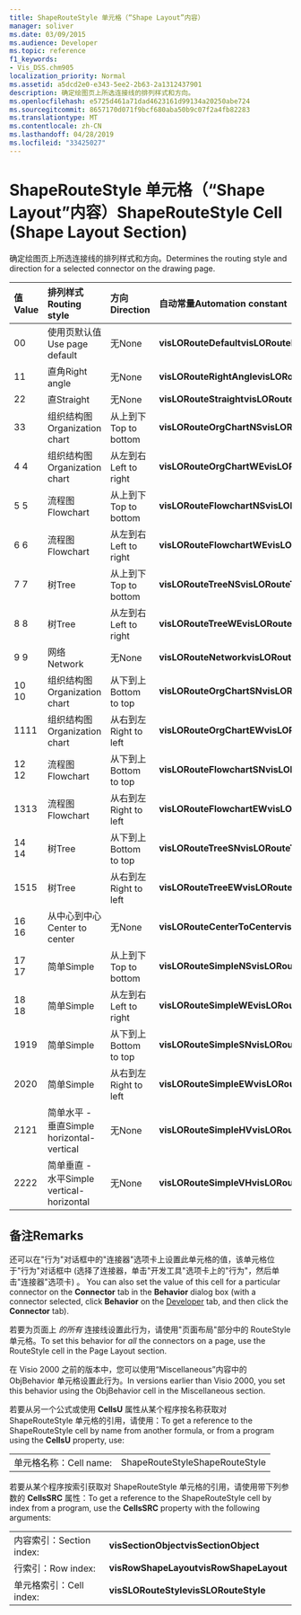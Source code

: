 ```yaml
---
title: ShapeRouteStyle 单元格（“Shape Layout”内容）
manager: soliver
ms.date: 03/09/2015
ms.audience: Developer
ms.topic: reference
f1_keywords:
- Vis_DSS.chm905
localization_priority: Normal
ms.assetid: a5dcd2e0-e343-5ee2-2b63-2a1312437901
description: 确定绘图页上所选连接线的排列样式和方向。
ms.openlocfilehash: e5725d461a71dad4623161d99134a20250abe724
ms.sourcegitcommit: 8657170d071f9bcf680aba50b9c07f2a4fb82283
ms.translationtype: MT
ms.contentlocale: zh-CN
ms.lasthandoff: 04/28/2019
ms.locfileid: "33425027"
---
```

# <a name="shaperoutestyle-cell-shape-layout-section"></a><span data-ttu-id="3fb00-103">ShapeRouteStyle 单元格（“Shape Layout”内容）</span><span class="sxs-lookup"><span data-stu-id="3fb00-103">ShapeRouteStyle Cell (Shape Layout Section)</span></span>

<span data-ttu-id="3fb00-104">确定绘图页上所选连接线的排列样式和方向。</span><span class="sxs-lookup"><span data-stu-id="3fb00-104">Determines the routing style and direction for a selected connector on the drawing page.</span></span>
  
|<span data-ttu-id="3fb00-105">**值**</span><span class="sxs-lookup"><span data-stu-id="3fb00-105">**Value**</span></span>|<span data-ttu-id="3fb00-106">**排列样式**</span><span class="sxs-lookup"><span data-stu-id="3fb00-106">**Routing style**</span></span>|<span data-ttu-id="3fb00-107">**方向**</span><span class="sxs-lookup"><span data-stu-id="3fb00-107">**Direction**</span></span>|<span data-ttu-id="3fb00-108">**自动常量**</span><span class="sxs-lookup"><span data-stu-id="3fb00-108">**Automation constant**</span></span>|
|:-----|:-----|:-----|:-----|
|<span data-ttu-id="3fb00-109">0</span><span class="sxs-lookup"><span data-stu-id="3fb00-109">0</span></span>  <br/> |<span data-ttu-id="3fb00-110">使用页默认值</span><span class="sxs-lookup"><span data-stu-id="3fb00-110">Use page default</span></span>  <br/> |<span data-ttu-id="3fb00-111">无</span><span class="sxs-lookup"><span data-stu-id="3fb00-111">None</span></span>  <br/> |<span data-ttu-id="3fb00-112">**visLORouteDefault**</span><span class="sxs-lookup"><span data-stu-id="3fb00-112">**visLORouteDefault**</span></span> <br/> |
|<span data-ttu-id="3fb00-113">1</span><span class="sxs-lookup"><span data-stu-id="3fb00-113">1</span></span>  <br/> |<span data-ttu-id="3fb00-114">直角</span><span class="sxs-lookup"><span data-stu-id="3fb00-114">Right angle</span></span>  <br/> |<span data-ttu-id="3fb00-115">无</span><span class="sxs-lookup"><span data-stu-id="3fb00-115">None</span></span>  <br/> |<span data-ttu-id="3fb00-116">**visLORouteRightAngle**</span><span class="sxs-lookup"><span data-stu-id="3fb00-116">**visLORouteRightAngle**</span></span> <br/> |
|<span data-ttu-id="3fb00-117">2</span><span class="sxs-lookup"><span data-stu-id="3fb00-117">2</span></span>  <br/> |<span data-ttu-id="3fb00-118">直</span><span class="sxs-lookup"><span data-stu-id="3fb00-118">Straight</span></span>  <br/> |<span data-ttu-id="3fb00-119">无</span><span class="sxs-lookup"><span data-stu-id="3fb00-119">None</span></span>  <br/> |<span data-ttu-id="3fb00-120">**visLORouteStraight**</span><span class="sxs-lookup"><span data-stu-id="3fb00-120">**visLORouteStraight**</span></span> <br/> |
|<span data-ttu-id="3fb00-121">3</span><span class="sxs-lookup"><span data-stu-id="3fb00-121">3</span></span>  <br/> |<span data-ttu-id="3fb00-122">组织结构图</span><span class="sxs-lookup"><span data-stu-id="3fb00-122">Organization chart</span></span>  <br/> |<span data-ttu-id="3fb00-123">从上到下</span><span class="sxs-lookup"><span data-stu-id="3fb00-123">Top to bottom</span></span>  <br/> |<span data-ttu-id="3fb00-124">**visLORouteOrgChartNS**</span><span class="sxs-lookup"><span data-stu-id="3fb00-124">**visLORouteOrgChartNS**</span></span> <br/> |
|<span data-ttu-id="3fb00-125">4 </span><span class="sxs-lookup"><span data-stu-id="3fb00-125">4</span></span>  <br/> |<span data-ttu-id="3fb00-126">组织结构图</span><span class="sxs-lookup"><span data-stu-id="3fb00-126">Organization chart</span></span>  <br/> |<span data-ttu-id="3fb00-127">从左到右</span><span class="sxs-lookup"><span data-stu-id="3fb00-127">Left to right</span></span>  <br/> |<span data-ttu-id="3fb00-128">**visLORouteOrgChartWE**</span><span class="sxs-lookup"><span data-stu-id="3fb00-128">**visLORouteOrgChartWE**</span></span> <br/> |
|<span data-ttu-id="3fb00-129">5 </span><span class="sxs-lookup"><span data-stu-id="3fb00-129">5</span></span>  <br/> |<span data-ttu-id="3fb00-130">流程图</span><span class="sxs-lookup"><span data-stu-id="3fb00-130">Flowchart</span></span>  <br/> |<span data-ttu-id="3fb00-131">从上到下</span><span class="sxs-lookup"><span data-stu-id="3fb00-131">Top to bottom</span></span>  <br/> |<span data-ttu-id="3fb00-132">**visLORouteFlowchartNS**</span><span class="sxs-lookup"><span data-stu-id="3fb00-132">**visLORouteFlowchartNS**</span></span> <br/> |
|<span data-ttu-id="3fb00-133">6 </span><span class="sxs-lookup"><span data-stu-id="3fb00-133">6</span></span>  <br/> |<span data-ttu-id="3fb00-134">流程图</span><span class="sxs-lookup"><span data-stu-id="3fb00-134">Flowchart</span></span>  <br/> |<span data-ttu-id="3fb00-135">从左到右</span><span class="sxs-lookup"><span data-stu-id="3fb00-135">Left to right</span></span>  <br/> |<span data-ttu-id="3fb00-136">**visLORouteFlowchartWE**</span><span class="sxs-lookup"><span data-stu-id="3fb00-136">**visLORouteFlowchartWE**</span></span> <br/> |
|<span data-ttu-id="3fb00-137">7 </span><span class="sxs-lookup"><span data-stu-id="3fb00-137">7</span></span>  <br/> |<span data-ttu-id="3fb00-138">树</span><span class="sxs-lookup"><span data-stu-id="3fb00-138">Tree</span></span>  <br/> |<span data-ttu-id="3fb00-139">从上到下</span><span class="sxs-lookup"><span data-stu-id="3fb00-139">Top to bottom</span></span>  <br/> |<span data-ttu-id="3fb00-140">**visLORouteTreeNS**</span><span class="sxs-lookup"><span data-stu-id="3fb00-140">**visLORouteTreeNS**</span></span> <br/> |
|<span data-ttu-id="3fb00-141">8 </span><span class="sxs-lookup"><span data-stu-id="3fb00-141">8</span></span>  <br/> |<span data-ttu-id="3fb00-142">树</span><span class="sxs-lookup"><span data-stu-id="3fb00-142">Tree</span></span>  <br/> |<span data-ttu-id="3fb00-143">从左到右</span><span class="sxs-lookup"><span data-stu-id="3fb00-143">Left to right</span></span>  <br/> |<span data-ttu-id="3fb00-144">**visLORouteTreeWE**</span><span class="sxs-lookup"><span data-stu-id="3fb00-144">**visLORouteTreeWE**</span></span> <br/> |
|<span data-ttu-id="3fb00-145">9 </span><span class="sxs-lookup"><span data-stu-id="3fb00-145">9</span></span>  <br/> |<span data-ttu-id="3fb00-146">网络</span><span class="sxs-lookup"><span data-stu-id="3fb00-146">Network</span></span>  <br/> |<span data-ttu-id="3fb00-147">无</span><span class="sxs-lookup"><span data-stu-id="3fb00-147">None</span></span>  <br/> |<span data-ttu-id="3fb00-148">**visLORouteNetwork**</span><span class="sxs-lookup"><span data-stu-id="3fb00-148">**visLORouteNetwork**</span></span> <br/> |
|<span data-ttu-id="3fb00-149">10  </span><span class="sxs-lookup"><span data-stu-id="3fb00-149">10</span></span>  <br/> |<span data-ttu-id="3fb00-150">组织结构图</span><span class="sxs-lookup"><span data-stu-id="3fb00-150">Organization chart</span></span>  <br/> |<span data-ttu-id="3fb00-151">从下到上</span><span class="sxs-lookup"><span data-stu-id="3fb00-151">Bottom to top</span></span>  <br/> |<span data-ttu-id="3fb00-152">**visLORouteOrgChartSN**</span><span class="sxs-lookup"><span data-stu-id="3fb00-152">**visLORouteOrgChartSN**</span></span> <br/> |
|<span data-ttu-id="3fb00-153">11</span><span class="sxs-lookup"><span data-stu-id="3fb00-153">11</span></span>  <br/> |<span data-ttu-id="3fb00-154">组织结构图</span><span class="sxs-lookup"><span data-stu-id="3fb00-154">Organization chart</span></span>  <br/> |<span data-ttu-id="3fb00-155">从右到左</span><span class="sxs-lookup"><span data-stu-id="3fb00-155">Right to left</span></span>  <br/> |<span data-ttu-id="3fb00-156">**visLORouteOrgChartEW**</span><span class="sxs-lookup"><span data-stu-id="3fb00-156">**visLORouteOrgChartEW**</span></span> <br/> |
|<span data-ttu-id="3fb00-157">12 </span><span class="sxs-lookup"><span data-stu-id="3fb00-157">12</span></span>  <br/> |<span data-ttu-id="3fb00-158">流程图</span><span class="sxs-lookup"><span data-stu-id="3fb00-158">Flowchart</span></span>  <br/> |<span data-ttu-id="3fb00-159">从下到上</span><span class="sxs-lookup"><span data-stu-id="3fb00-159">Bottom to top</span></span>  <br/> |<span data-ttu-id="3fb00-160">**visLORouteFlowchartSN**</span><span class="sxs-lookup"><span data-stu-id="3fb00-160">**visLORouteFlowchartSN**</span></span> <br/> |
|<span data-ttu-id="3fb00-161">13</span><span class="sxs-lookup"><span data-stu-id="3fb00-161">13</span></span>  <br/> |<span data-ttu-id="3fb00-162">流程图</span><span class="sxs-lookup"><span data-stu-id="3fb00-162">Flowchart</span></span>  <br/> |<span data-ttu-id="3fb00-163">从右到左</span><span class="sxs-lookup"><span data-stu-id="3fb00-163">Right to left</span></span>  <br/> |<span data-ttu-id="3fb00-164">**visLORouteFlowchartEW**</span><span class="sxs-lookup"><span data-stu-id="3fb00-164">**visLORouteFlowchartEW**</span></span> <br/> |
|<span data-ttu-id="3fb00-165">14 </span><span class="sxs-lookup"><span data-stu-id="3fb00-165">14</span></span>  <br/> |<span data-ttu-id="3fb00-166">树</span><span class="sxs-lookup"><span data-stu-id="3fb00-166">Tree</span></span>  <br/> |<span data-ttu-id="3fb00-167">从下到上</span><span class="sxs-lookup"><span data-stu-id="3fb00-167">Bottom to top</span></span>  <br/> |<span data-ttu-id="3fb00-168">**visLORouteTreeSN**</span><span class="sxs-lookup"><span data-stu-id="3fb00-168">**visLORouteTreeSN**</span></span> <br/> |
|<span data-ttu-id="3fb00-169">15</span><span class="sxs-lookup"><span data-stu-id="3fb00-169">15</span></span>  <br/> |<span data-ttu-id="3fb00-170">树</span><span class="sxs-lookup"><span data-stu-id="3fb00-170">Tree</span></span>  <br/> |<span data-ttu-id="3fb00-171">从右到左</span><span class="sxs-lookup"><span data-stu-id="3fb00-171">Right to left</span></span>  <br/> |<span data-ttu-id="3fb00-172">**visLORouteTreeEW**</span><span class="sxs-lookup"><span data-stu-id="3fb00-172">**visLORouteTreeEW**</span></span> <br/> |
|<span data-ttu-id="3fb00-173">16 </span><span class="sxs-lookup"><span data-stu-id="3fb00-173">16</span></span>  <br/> |<span data-ttu-id="3fb00-174">从中心到中心</span><span class="sxs-lookup"><span data-stu-id="3fb00-174">Center to center</span></span>  <br/> |<span data-ttu-id="3fb00-175">无</span><span class="sxs-lookup"><span data-stu-id="3fb00-175">None</span></span>  <br/> |<span data-ttu-id="3fb00-176">**visLORouteCenterToCenter**</span><span class="sxs-lookup"><span data-stu-id="3fb00-176">**visLORouteCenterToCenter**</span></span> <br/> |
|<span data-ttu-id="3fb00-177">17 </span><span class="sxs-lookup"><span data-stu-id="3fb00-177">17</span></span>  <br/> |<span data-ttu-id="3fb00-178">简单</span><span class="sxs-lookup"><span data-stu-id="3fb00-178">Simple</span></span>  <br/> |<span data-ttu-id="3fb00-179">从上到下</span><span class="sxs-lookup"><span data-stu-id="3fb00-179">Top to bottom</span></span>  <br/> |<span data-ttu-id="3fb00-180">**visLORouteSimpleNS**</span><span class="sxs-lookup"><span data-stu-id="3fb00-180">**visLORouteSimpleNS**</span></span> <br/> |
|<span data-ttu-id="3fb00-181">18 </span><span class="sxs-lookup"><span data-stu-id="3fb00-181">18</span></span>  <br/> |<span data-ttu-id="3fb00-182">简单</span><span class="sxs-lookup"><span data-stu-id="3fb00-182">Simple</span></span>  <br/> |<span data-ttu-id="3fb00-183">从左到右</span><span class="sxs-lookup"><span data-stu-id="3fb00-183">Left to right</span></span>  <br/> |<span data-ttu-id="3fb00-184">**visLORouteSimpleWE**</span><span class="sxs-lookup"><span data-stu-id="3fb00-184">**visLORouteSimpleWE**</span></span> <br/> |
|<span data-ttu-id="3fb00-185">19</span><span class="sxs-lookup"><span data-stu-id="3fb00-185">19</span></span>  <br/> |<span data-ttu-id="3fb00-186">简单</span><span class="sxs-lookup"><span data-stu-id="3fb00-186">Simple</span></span>  <br/> |<span data-ttu-id="3fb00-187">从下到上</span><span class="sxs-lookup"><span data-stu-id="3fb00-187">Bottom to top</span></span>  <br/> |<span data-ttu-id="3fb00-188">**visLORouteSimpleSN**</span><span class="sxs-lookup"><span data-stu-id="3fb00-188">**visLORouteSimpleSN**</span></span> <br/> |
|<span data-ttu-id="3fb00-189">20</span><span class="sxs-lookup"><span data-stu-id="3fb00-189">20</span></span>  <br/> |<span data-ttu-id="3fb00-190">简单</span><span class="sxs-lookup"><span data-stu-id="3fb00-190">Simple</span></span>  <br/> |<span data-ttu-id="3fb00-191">从右到左</span><span class="sxs-lookup"><span data-stu-id="3fb00-191">Right to left</span></span>  <br/> |<span data-ttu-id="3fb00-192">**visLORouteSimpleEW**</span><span class="sxs-lookup"><span data-stu-id="3fb00-192">**visLORouteSimpleEW**</span></span> <br/> |
|<span data-ttu-id="3fb00-193"> 21</span><span class="sxs-lookup"><span data-stu-id="3fb00-193">21</span></span>  <br/> |<span data-ttu-id="3fb00-194">简单水平 - 垂直</span><span class="sxs-lookup"><span data-stu-id="3fb00-194">Simple horizontal-vertical</span></span>  <br/> |<span data-ttu-id="3fb00-195">无</span><span class="sxs-lookup"><span data-stu-id="3fb00-195">None</span></span>  <br/> |<span data-ttu-id="3fb00-196">**visLORouteSimpleHV**</span><span class="sxs-lookup"><span data-stu-id="3fb00-196">**visLORouteSimpleHV**</span></span> <br/> |
|<span data-ttu-id="3fb00-197">22</span><span class="sxs-lookup"><span data-stu-id="3fb00-197">22</span></span>  <br/> |<span data-ttu-id="3fb00-198">简单垂直 - 水平</span><span class="sxs-lookup"><span data-stu-id="3fb00-198">Simple vertical-horizontal</span></span>  <br/> |<span data-ttu-id="3fb00-199">无</span><span class="sxs-lookup"><span data-stu-id="3fb00-199">None</span></span>  <br/> |<span data-ttu-id="3fb00-200">**visLORouteSimpleVH**</span><span class="sxs-lookup"><span data-stu-id="3fb00-200">**visLORouteSimpleVH**</span></span> <br/> |
   
## <a name="remarks"></a><span data-ttu-id="3fb00-201">备注</span><span class="sxs-lookup"><span data-stu-id="3fb00-201">Remarks</span></span>

<span data-ttu-id="3fb00-202">还可以在"行为"对话框中的"连接器"选项卡上设置此单元格的值，该单元格位于"行为"对话框中 (选择了连接器，单击"开发工具"选项卡[](run-in-developer-mode-display-the-developer-tab.md)上的"行为"，然后单击"连接器"选项卡) 。 </span><span class="sxs-lookup"><span data-stu-id="3fb00-202">You can also set the value of this cell for a particular connector on the **Connector** tab in the **Behavior** dialog box (with a connector selected, click **Behavior** on the [Developer](run-in-developer-mode-display-the-developer-tab.md) tab, and then click the **Connector** tab).</span></span> 
  
<span data-ttu-id="3fb00-203">若要为页面上  *的所有*  连接线设置此行为，请使用"页面布局"部分中的 RouteStyle 单元格。</span><span class="sxs-lookup"><span data-stu-id="3fb00-203">To set this behavior for  *all*  the connectors on a page, use the RouteStyle cell in the Page Layout section.</span></span> 
  
<span data-ttu-id="3fb00-204">在 Visio 2000 之前的版本中，您可以使用“Miscellaneous”内容中的 ObjBehavior 单元格设置此行为。</span><span class="sxs-lookup"><span data-stu-id="3fb00-204">In versions earlier than Visio 2000, you set this behavior using the ObjBehavior cell in the Miscellaneous section.</span></span>
  
<span data-ttu-id="3fb00-205">若要从另一个公式或使用 **CellsU** 属性从某个程序按名称获取对 ShapeRouteStyle 单元格的引用，请使用：</span><span class="sxs-lookup"><span data-stu-id="3fb00-205">To get a reference to the ShapeRouteStyle cell by name from another formula, or from a program using the **CellsU** property, use:</span></span> 
  
|||
|:-----|:-----|
|<span data-ttu-id="3fb00-206">单元格名称：</span><span class="sxs-lookup"><span data-stu-id="3fb00-206">Cell name:</span></span>  <br/> |<span data-ttu-id="3fb00-207">ShapeRouteStyle</span><span class="sxs-lookup"><span data-stu-id="3fb00-207">ShapeRouteStyle</span></span>  <br/> |
   
<span data-ttu-id="3fb00-208">若要从某个程序按索引获取对 ShapeRouteStyle 单元格的引用，请使用带下列参数的 **CellsSRC** 属性：</span><span class="sxs-lookup"><span data-stu-id="3fb00-208">To get a reference to the ShapeRouteStyle cell by index from a program, use the **CellsSRC** property with the following arguments:</span></span> 
  
|||
|:-----|:-----|
|<span data-ttu-id="3fb00-209">内容索引：</span><span class="sxs-lookup"><span data-stu-id="3fb00-209">Section index:</span></span>  <br/> |<span data-ttu-id="3fb00-210">**visSectionObject**</span><span class="sxs-lookup"><span data-stu-id="3fb00-210">**visSectionObject**</span></span> <br/> |
|<span data-ttu-id="3fb00-211">行索引：</span><span class="sxs-lookup"><span data-stu-id="3fb00-211">Row index:</span></span>  <br/> |<span data-ttu-id="3fb00-212">**visRowShapeLayout**</span><span class="sxs-lookup"><span data-stu-id="3fb00-212">**visRowShapeLayout**</span></span> <br/> |
|<span data-ttu-id="3fb00-213">单元格索引：</span><span class="sxs-lookup"><span data-stu-id="3fb00-213">Cell index:</span></span>  <br/> |<span data-ttu-id="3fb00-214">**visSLORouteStyle**</span><span class="sxs-lookup"><span data-stu-id="3fb00-214">**visSLORouteStyle**</span></span> <br/> |
   


